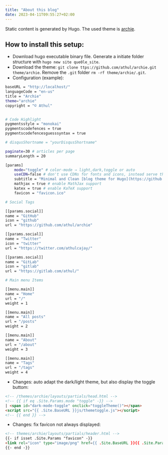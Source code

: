 ```yaml
---
title: "About this blog"
date: 2023-04-11T09:55:27+02:00
---
```


Static content is generated by Hugo. The used theme is [archie](https://github.com/athul/archie).

## How to install this setup:
- Download hugo executable binary file. Generate a initiate folder structure with `hugo new site que0le_site`.
- Download the theme: `git clone ttps://github.com/athul/archie.git theme/archie`. Remove the `.git` folder `rm -rf theme/archie/.git`.
- Configuration (example):
```bash
baseURL = "http://localhost/"
languageCode = "en-us"
title = "Archie"
theme="archie"
copyright = "© Athul"
    

# Code Highlight
pygmentsstyle = "monokai"
pygmentscodefences = true
pygmentscodefencesguesssyntax = true

# disqusShortname = "yourDisqusShortname"

paginate=30 # articles per page
summaryLength = 20

[params]
	mode="toggle" # color-mode → light,dark,toggle or auto
	useCDN=false # don't use CDNs for fonts and icons, instead serve them locally.
	subtitle = "Minimal and Clean [blog theme for Hugo](https://github.com/athul/archie)"
	mathjax = true # enable MathJax support
	katex = true # enable KaTeX support
    favicon = "favicon.ico"

# Social Tags

[[params.social]]
name = "GitHub"
icon = "github"
url = "https://github.com/athul/archie"

[[params.social]]
name = "Twitter"
icon = "twitter"
url = "https://twitter.com/athulcajay/"

[[params.social]]
name = "GitLab"
icon = "gitlab"
url = "https://gitlab.com/athul/"

# Main menu Items

[[menu.main]]
name = "Home"
url = "/"
weight = 1

[[menu.main]]
name = "All posts"
url = "/posts"
weight = 2

[[menu.main]]
name = "About"
url = "/about"
weight = 3

[[menu.main]]
name = "Tags"
url = "/tags"
weight = 4
```
- Changes: auto adapt the dark/light theme, but also display the toggle buttom:
```html
<!-- /themes/archie/layouts/partials/head.html -->
<!-- {{ if eq .Site.Params.mode "toggle" -}} -->
| <span id="dark-mode-toggle" onclick="toggleTheme()"></span>
<script src="{{ .Site.BaseURL }}js/themetoggle.js"></script>
<!-- {{ end }} -->
```

- Changes: fix favicon not always displayed:
```html
<!-- themes/archie/layouts/partials/header.html -->
{{- if isset .Site.Params "favicon" -}}
<link rel="icon" type="image/png" href={{ .Site.BaseURL }}{{ .Site.Params.favicon }} />
{{- end -}}
```